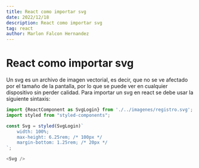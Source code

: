```yaml
---
title: React como importar svg
date: 2022/12/18
description: React como importar svg
tag: react
author: Marlon Falcon Hernandez
---
```


# React como importar svg
Un svg es un archivo de imagen vectorial, es decir, que no se ve afectado por el tamaño de la pantalla, por lo que se puede ver en cualquier dispositivo sin perder calidad. Para importar un svg en react se debe usar la siguiente sintaxis:

```js
import {ReactComponent as SvgLogin} from './../imagenes/registro.svg';
import styled from "styled-components";

const Svg = styled(SvgLogin)`
    width: 100%;
    max-height: 6.25rem; /* 100px */
    margin-bottom: 1.25rem; /* 20px */
`;

<Svg />
```